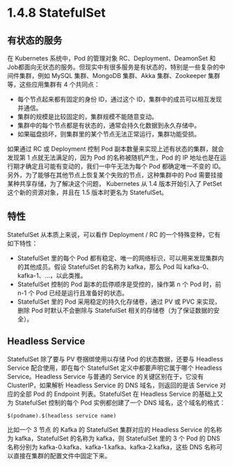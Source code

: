 # 1.4.8 StatefulSet

## 有状态的服务

在 Kubernetes 系统中，Pod 的管理对象 RC、Deployment、DeamonSet 和 Job都面向无状态的服务。但现实中有很多服务是有状态的，特别是一些复杂的中间件集群，例如 MySQL 集群、MongoDB 集群、Akka 集群、Zookeeper 集群等，这些应用集群有 4 个共同点：
* 每个节点起来都有固定的身份 ID，通过这个 ID，集群中的成员可以相互发现并通信。
* 集群的规模是比较固定的，集群规模不能随意变动。
* 集群中的每个节点都是有状态的，通常会持久化数据到永久存储中。
* 如果磁盘损坏，则集群里的某个节点无法正常运行，集群功能受损。

如果通过 RC 或 Deployment 控制 Pod 副本数量来实现上述有状态的集群，就会发现第 1 点就无法满足的，因为 Pod 的名称被随机产生，Pod 的 IP 地址也是在运行期才确定且可能有变动的，我们一中午无法为每个 Pod 都确定唯一不变的 ID。另外，为了能够在其他节点上恢复某个失败的节点，这种集群中的 Pod 需要挂接某种共享存储，为了解决这个问题， Kubernetes 从 1.4 版本开始引入了 PetSet 这个新的资源对象，并且在 1.5 版本时更名为 StatefulSet。

## 特性

StatefulSet 从本质上来说，可以看作 Deployment / RC 的一个特殊变种，它有如下特性：
* StatefulSet 里的每个 Pod 都有稳定、唯一的网络标识，可以用来发现集群内的其他成员。假设 StatefulSet 的名称为 kafka，那么 Pod 叫 kafka-0、kafka-1、...，以此类推。
* StatefulSet 控制的 Pod 副本的启停顺序是受控的，操作第 n 个 Pod 时，前 n-1 个 Pod 已经是运行且准备好的状态。
* StatefulSet 里的 Pod 采用稳定的持久化存储卷，通过 PV 或 PVC 来实现，删除 Pod 时默认不会删除与 StatefulSet 相关的存储卷（为了保证数据的安全）。

## Headless Service

StatefulSet 除了要与 PV 卷捆绑使用以存储 Pod 的状态数据，还要与 Headless Service 配合使用，即在每个 StatefulSet 定义中都要声明它属于哪个 Headless Service。Headless Service 与普通的 Service 的关键区别在于，它没有 ClusterIP，如果解析 Headless Service 的 DNS 域名，则返回的是该 Service 对应的全部 Pod 的 Endpoint 列表。StatefulSet 在 Headless Service 的基础上又为 StatefulSet 控制的每个 Pod 实例都创建了一个 DNS 域名，这个域名的格式：
```text
$(podname).$(headless service name)
```

比如一个 3 节点 的 Kafka 的 StatefulSet 集群对应的 Headless Service 的名称为 kafka，StatefulSet 的名称为 kafka，则 StatefulSet 里的 3 个 Pod 的 DNS 名称分别为 kafka-0.kafka、kafka-1.kafka、kafka-2.kafka，这些 DNS 名称可以直接在集群的配置文件中固定下来。

